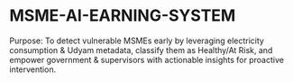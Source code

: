 # MSME-AI-EARNING-SYSTEM
Purpose: To detect vulnerable MSMEs early by leveraging electricity consumption &amp; Udyam metadata, classify them as Healthy/At Risk, and empower government &amp; supervisors with actionable insights for proactive intervention.
